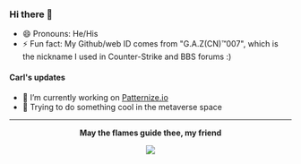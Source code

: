 
### Hi there 👋 

- 😄 Pronouns: He/His
- ⚡ Fun fact: My Github/web ID comes from "G.A.Z(CN)™️007", which is the nickname I used in Counter-Strike and BBS forums :) 

#### Carl's updates
- 🔭 I’m currently working on [Patternize.io](https://patternize.github.io/)
- 🚀 Trying to do something cool in the metaverse space

---

<p align="center">
  <b>May the flames guide thee, my friend</b>
</p>

<p align="center">
<img src="https://github.com/gazcn007/gif/blob/main/faron.gif">
</p>
